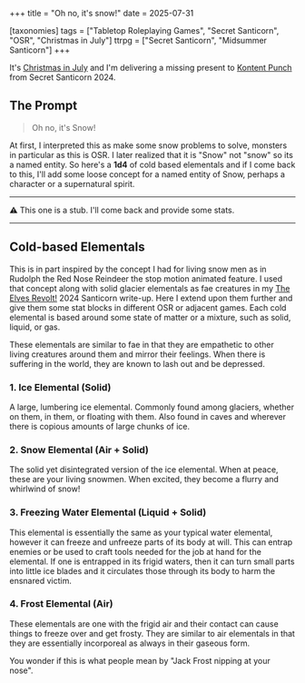 +++
title = "Oh no, it's snow!"
date = 2025-07-31

[taxonomies]
tags = ["Tabletop Roleplaying Games", "Secret Santicorn", "OSR", "Christmas in July"]
ttrpg = ["Secret Santicorn", "Midsummer Santicorn"]
+++

It's [Christmas in July](@/christmas_in_july_2025/index.md) and I'm delivering a missing present to [Kontent Punch](https://www.kontentpunch.com/) from Secret Santicorn 2024.

## The Prompt

> Oh no, it's Snow!

At first, I interpreted this as make some snow problems to solve, monsters in particular as this is OSR.
I later realized that it is "Snow" not "snow" so its a named entity.
So here's a **1d4** of cold based elementals and if I come back to this, I'll add some loose concept for a named entity of Snow, perhaps a character or a supernatural spirit.

<!-- more -->
___

:warning: This one is a stub. I'll come back and provide some stats.
___


## Cold-based Elementals

This is in part inspired by the concept I had for living snow men as in Rudolph the Red Nose Reindeer the stop motion animated feature.
I used that concept along with solid glacier elementals as fae creatures in my [The Elves Revolt!](@/the-elves-revolt.md) 2024 Santicorn write-up.
Here I extend upon them further and give them some stat blocks in different OSR or adjacent games.
Each cold elemental is based around some state of matter or a mixture, such as solid, liquid, or gas.

These elementals are similar to fae in that they are empathetic to other living creatures around them and mirror their feelings.
When there is suffering in the world, they are known to lash out and be depressed.

### 1. Ice Elemental (Solid)

A large, lumbering ice elemental.
Commonly found among glaciers, whether on them, in them, or floating with them.
Also found in caves and wherever there is copious amounts of large chunks of ice.

### 2. Snow Elemental (Air + Solid)

The solid yet disintegrated version of the ice elemental.
When at peace, these are your living snowmen.
When excited, they become a flurry and whirlwind of snow!

### 3. Freezing Water Elemental (Liquid + Solid)

This elemental is essentially the same as your typical water elemental, however it can freeze and unfreeze parts of its body at will.
This can entrap enemies or be used to craft tools needed for the job at hand for the elemental.
If one is entrapped in its frigid waters, then it can turn small parts into little ice blades and it circulates those through its body to harm the ensnared victim.

### 4. Frost Elemental (Air)

These elementals are one with the frigid air and their contact can cause things to freeze over and get frosty.
They are similar to air elementals in that they are essentially incorporeal as always in their gaseous form.

You wonder if this is what people mean by "Jack Frost nipping at your nose".
